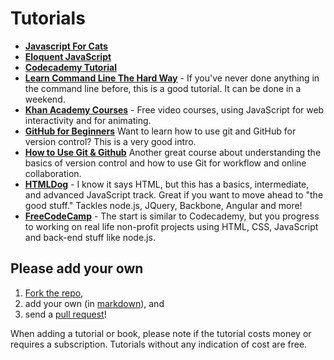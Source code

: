 # Tutorials

+ [**Javascript For Cats**](http://jsforcats.com/)
+ [**Eloquent JavaScript**](http://eloquentjavascript.net/)  
+ [**Codecademy Tutorial**](http://www.codecademy.com/en/tracks/javascript)  
+ [**Learn Command Line The Hard Way**](http://cli.learncodethehardway.org/book/) - If you've never done anything in the command line before, this is a good tutorial. It can be done in a weekend.  
+ [**Khan Academy Courses**](https://www.khanacademy.org/computing/computer-programming) - Free video courses, using JavaScript for web interactivity and for animating.  
+ [**GitHub for Beginners**](http://readwrite.com/2013/09/30/understanding-github-a-journey-for-beginners-part-1) Want to learn how to use git and GitHub for version control? This is a very good intro.  
+ [**How to Use Git & Github**](https://www.udacity.com/course/how-to-use-git-and-github--ud775) Another great course about understanding the basics of version control and how to use Git for workflow and online collaboration.  
+ [**HTMLDog**](http://htmldog.com/guides/javascript/) - I know it says HTML, but this has a basics, intermediate, and advanced JavaScript track. Great if you want to move ahead to "the good stuff."  Tackles node.js, JQuery, Backbone, Angular and more!  
+  [**FreeCodeCamp**](http://www.freecodecamp.com/) - The start is similar to Codecademy, but you progress to working on real life non-profit projects using HTML, CSS, JavaScript and back-end stuff like node.js. 

## Please add your own

1. [Fork the repo](https://help.github.com/articles/fork-a-repo/),
2. add your own (in [markdown](https://help.github.com/articles/markdown-basics/)), and
3. send a [pull request](https://help.github.com/articles/using-pull-requests/)!

When adding a tutorial or book, please note if the tutorial costs money or requires a subscription. Tutorials without any indication of cost are free.
